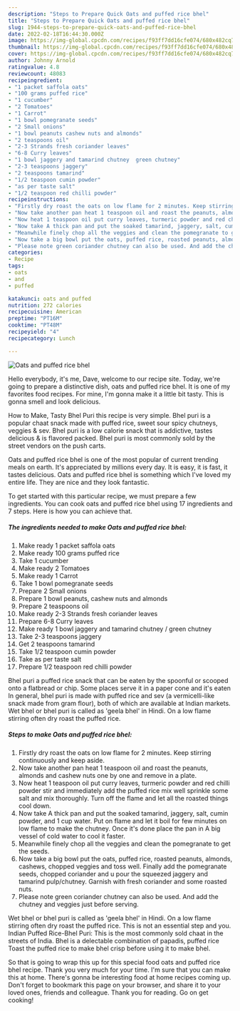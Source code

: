 ```yaml
---
description: "Steps to Prepare Quick Oats and puffed rice bhel"
title: "Steps to Prepare Quick Oats and puffed rice bhel"
slug: 1944-steps-to-prepare-quick-oats-and-puffed-rice-bhel
date: 2022-02-18T16:44:30.000Z
image: https://img-global.cpcdn.com/recipes/f93ff7dd16cfe074/680x482cq70/oats-and-puffed-rice-bhel-recipe-main-photo.jpg
thumbnail: https://img-global.cpcdn.com/recipes/f93ff7dd16cfe074/680x482cq70/oats-and-puffed-rice-bhel-recipe-main-photo.jpg
cover: https://img-global.cpcdn.com/recipes/f93ff7dd16cfe074/680x482cq70/oats-and-puffed-rice-bhel-recipe-main-photo.jpg
author: Johnny Arnold
ratingvalue: 4.8
reviewcount: 48083
recipeingredient:
- "1 packet saffola oats"
- "100 grams puffed rice"
- "1 cucumber"
- "2 Tomatoes"
- "1 Carrot"
- "1 bowl pomegranate seeds"
- "2 Small onions"
- "1 bowl peanuts cashew nuts and almonds"
- "2 teaspoons oil"
- "2-3 Strands fresh coriander leaves"
- "6-8 Curry leaves"
- "1 bowl jaggery and tamarind chutney  green chutney"
- "2-3 teaspoons jaggery"
- "2 teaspoons tamarind"
- "1/2 teaspoon cumin powder"
- "as per taste salt"
- "1/2 teaspoon red chilli powder"
recipeinstructions:
- "Firstly dry roast the oats on low flame for 2 minutes. Keep stirring continuously and keep aside."
- "Now take another pan heat 1 teaspoon oil and roast the peanuts, almonds and cashew nuts one by one and remove in a plate."
- "Now heat 1 teaspoon oil put curry leaves, turmeric powder and red chilli powder stir and immediately add the puffed rice mix well sprinkle some salt and mix thoroughly. Turn off the flame and let all the roasted things cool down."
- "Now take A thick pan and put the soaked tamarind, jaggery, salt, cumin powder, and 1 cup water. Put on flame and let it boil for few minutes on low flame to make the chutney. Once it's done place the pan in A big vessel of cold water to cool it faster."
- "Meanwhile finely chop all the veggies and clean the pomegranate to get the seeds."
- "Now take a big bowl put the oats, puffed rice, roasted peanuts, almonds, cashews, chopped veggies and toss well. Finally add the pomegranate seeds, chopped coriander and u pour the squeezed jaggery and tamarind pulp/chutney. Garnish with fresh coriander and some roasted nuts."
- "Please note green coriander chutney can also be used. And add the chutney and veggies just before serving."
categories:
- Recipe
tags:
- oats
- and
- puffed

katakunci: oats and puffed 
nutrition: 272 calories
recipecuisine: American
preptime: "PT16M"
cooktime: "PT48M"
recipeyield: "4"
recipecategory: Lunch

---
```



![Oats and puffed rice bhel](https://img-global.cpcdn.com/recipes/f93ff7dd16cfe074/680x482cq70/oats-and-puffed-rice-bhel-recipe-main-photo.jpg)

Hello everybody, it's me, Dave, welcome to our recipe site. Today, we're going to prepare a distinctive dish, oats and puffed rice bhel. It is one of my favorites food recipes. For mine, I'm gonna make it a little bit tasty. This is gonna smell and look delicious.

How to Make, Tasty Bhel Puri this recipe is very simple. Bhel puri is a popular chaat snack made with puffed rice, sweet sour spicy chutneys, veggies & sev. Bhel puri is a low calorie snack that is addictive, tastes delicious & is flavored packed. Bhel puri is most commonly sold by the street vendors on the push carts.

Oats and puffed rice bhel is one of the most popular of current trending meals on earth. It's appreciated by millions every day. It is easy, it is fast, it tastes delicious. Oats and puffed rice bhel is something which I've loved my entire life. They are nice and they look fantastic.


To get started with this particular recipe, we must prepare a few ingredients. You can cook oats and puffed rice bhel using 17 ingredients and 7 steps. Here is how you can achieve that.

<!--inarticleads1-->

##### The ingredients needed to make Oats and puffed rice bhel:

1. Make ready 1 packet saffola oats
1. Make ready 100 grams puffed rice
1. Take 1 cucumber
1. Make ready 2 Tomatoes
1. Make ready 1 Carrot
1. Take 1 bowl pomegranate seeds
1. Prepare 2 Small onions
1. Prepare 1 bowl peanuts, cashew nuts and almonds
1. Prepare 2 teaspoons oil
1. Make ready 2-3 Strands fresh coriander leaves
1. Prepare 6-8 Curry leaves
1. Make ready 1 bowl jaggery and tamarind chutney / green chutney
1. Take 2-3 teaspoons jaggery
1. Get 2 teaspoons tamarind
1. Take 1/2 teaspoon cumin powder
1. Take as per taste salt
1. Prepare 1/2 teaspoon red chilli powder


Bhel puri a puffed rice snack that can be eaten by the spoonful or scooped onto a flatbread or chip. Some places serve it in a paper cone and it's eaten In general, bhel puri is made with puffed rice and sev (a vermicelli-like snack made from gram flour), both of which are available at Indian markets. Wet bhel or bhel puri is called as 'geela bhel' in Hindi. On a low flame stirring often dry roast the puffed rice. 

<!--inarticleads2-->

##### Steps to make Oats and puffed rice bhel:

1. Firstly dry roast the oats on low flame for 2 minutes. Keep stirring continuously and keep aside.
1. Now take another pan heat 1 teaspoon oil and roast the peanuts, almonds and cashew nuts one by one and remove in a plate.
1. Now heat 1 teaspoon oil put curry leaves, turmeric powder and red chilli powder stir and immediately add the puffed rice mix well sprinkle some salt and mix thoroughly. Turn off the flame and let all the roasted things cool down.
1. Now take A thick pan and put the soaked tamarind, jaggery, salt, cumin powder, and 1 cup water. Put on flame and let it boil for few minutes on low flame to make the chutney. Once it's done place the pan in A big vessel of cold water to cool it faster.
1. Meanwhile finely chop all the veggies and clean the pomegranate to get the seeds.
1. Now take a big bowl put the oats, puffed rice, roasted peanuts, almonds, cashews, chopped veggies and toss well. Finally add the pomegranate seeds, chopped coriander and u pour the squeezed jaggery and tamarind pulp/chutney. Garnish with fresh coriander and some roasted nuts.
1. Please note green coriander chutney can also be used. And add the chutney and veggies just before serving.


Wet bhel or bhel puri is called as 'geela bhel' in Hindi. On a low flame stirring often dry roast the puffed rice. This is not an essential step and you. Indian Puffed Rice-Bhel Puri: This is the most commonly sold chaat in the streets of India. Bhel is a delectable combination of papadis, puffed rice Toast the puffed rice to make bhel crisp before using it to make bhel. 

So that is going to wrap this up for this special food oats and puffed rice bhel recipe. Thank you very much for your time. I'm sure that you can make this at home. There's gonna be interesting food at home recipes coming up. Don't forget to bookmark this page on your browser, and share it to your loved ones, friends and colleague. Thank you for reading. Go on get cooking!
